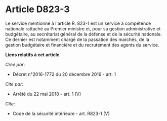 # Article D823-3

Le service mentionné à l'article R. 823-1 est un service à compétence nationale rattaché au Premier ministre et, pour sa
gestion administrative et budgétaire, au secrétariat général de la défense et de la sécurité nationale. Ce dernier est
notamment chargé de la passation des marchés, de la gestion budgétaire et financière et du recrutement des agents du service.

**Liens relatifs à cet article**

_Créé par_:

  - Décret n°2016-1772 du 20 décembre 2016 - art. 1

_Cité par_:

  - Arrêté du 22 mai 2018 - art. 1 (V)

_Cite_:

  - Code de la sécurité intérieure - art. R823-1 (V)
